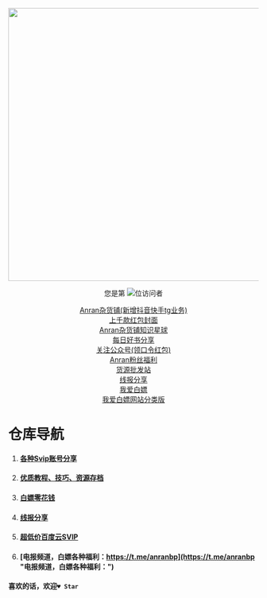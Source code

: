 



<p align="center"> 
  <img src="https://github-readme-stats.vercel.app/api?username=anran-world&show_icons=true&theme=radical&hide_border=true" width="550"/>
</p>
<p align="center"> 
  您是第  <img src="https://profile-counter.glitch.me/anran-world/count.svg" />位访问者
</p>
<p align="center"> 
<a href=https://sourl.cn/5NQksz target=_blank>Anran杂货铺(新增抖音快手tg业务)</a><br />
<a href="https://mmbiz.qpic.cn/mmbiz_png/uR4ibIuCrjiaZLURttKibGALDtdjib7qXbd7dkXCKiaTWshnjv5g5uotWtgU0IUCP6eDbbEprvdMZTyFdW0mTcQ337g/0?wx_fmt=png" target="_blank">上千款红包封面</a><br />
<a href="http://inews.gtimg.com/newsapp_bt/0/15357650022/641" target="_blank" class="btn11">Anran杂货铺知识星球</a><br />
<a href="http://inews.gtimg.com/newsapp_bt/0/15357574470/641" target="_blank">每日好书分享</a><br />
<a href="https://sourl.cn/WdCaKq" target="_blank">关注公众号(领口令红包)</a><br />
<a href=http://youhui.plus/?MG8DPLY6 target=_blank>Anran粉丝福利</a><br />
<a href="https://sourl.cn/RdhjUG" target="_blank">货源批发站</a><br />
<a href=https://sourl.cn/XsyDH6 target=_blank>线报分享</a><br />
<a href=https://t.me/anranbp target=_blank>我爱白嫖</a><br />
<a href=https://sourl.cn/ZNXhzq target=_blank>我爱白嫖网站分类版</a><br />
</p> 


# 仓库导航
1. #### [各种Svip账号分享](https://github.com/anran-world/Anranawsl/blob/master/1.%E7%99%BE%E5%BA%A6%E7%BD%91%E7%9B%98%E8%B6%85%E7%BA%A7%E4%BC%9A%E5%91%98%E3%80%81%E7%99%BE%E5%BA%A6%E7%BD%91%E7%9B%98Svip%E8%B4%A6%E5%8F%B7%E5%88%86%E4%BA%AB%E3%80%81%E4%BC%98%E9%85%B7vip%E3%80%81%E8%8A%92%E6%9E%9Cvip%E3%80%81%E7%88%B1%E5%A5%87%E8%89%BAvip%E3%80%81%E5%93%94%E5%93%A9%E5%93%94%E5%93%A9vip%E3%80%81B%E7%AB%99%E5%A4%A7%E4%BC%9A%E5%91%98%E3%80%81%E8%85%BE%E8%AE%AFvip.md)
2. #### [优质教程、技巧、资源存档](https://github.com/anran-world/Anranawsl/tree/master/Archive)
3. #### [白嫖零花钱](https://github.com/anran-world/Anranawsl/blob/master/2.%E7%99%BD%E5%AB%96%E9%9B%B6%E8%8A%B1%E9%92%B1.md)

4. #### [线报分享](https://anran.ga/)
5. #### [超低价百度云SVIP](https://52bp.icu/)
6. #### [电报频道，白嫖各种福利：https://t.me/anranbp](https://t.me/anranbp "电报频道，白嫖各种福利：")


#### 喜欢的话，欢迎`♥ Star`





